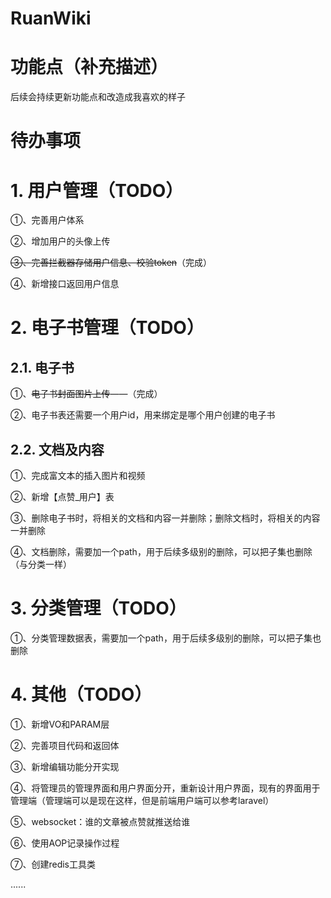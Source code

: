 # RuanWiki

# 功能点（补充描述）
后续会持续更新功能点和改造成我喜欢的样子





# 待办事项
# 1. 用户管理（TODO）
①、完善用户体系 

②、增加用户的头像上传 

~~③、完善拦截器存储用户信息、校验token~~（完成）

④、新增接口返回用户信息

# 2. 电子书管理（TODO）

## 2.1. 电子书
①、~~电子书封面图片上传~~——（完成）

②、电子书表还需要一个用户id，用来绑定是哪个用户创建的电子书

## 2.2. 文档及内容
①、完成富文本的插入图片和视频

②、新增【点赞_用户】表

③、删除电子书时，将相关的文档和内容一并删除；删除文档时，将相关的内容一并删除

④、文档删除，需要加一个path，用于后续多级别的删除，可以把子集也删除（与分类一样）

# 3. 分类管理（TODO）
①、分类管理数据表，需要加一个path，用于后续多级别的删除，可以把子集也删除

# 4. 其他（TODO）
①、新增VO和PARAM层

②、完善项目代码和返回体

③、新增编辑功能分开实现

④、将管理员的管理界面和用户界面分开，重新设计用户界面，现有的界面用于管理端（管理端可以是现在这样，但是前端用户端可以参考laravel）

⑤、websocket：谁的文章被点赞就推送给谁

⑥、使用AOP记录操作过程

⑦、创建redis工具类

......